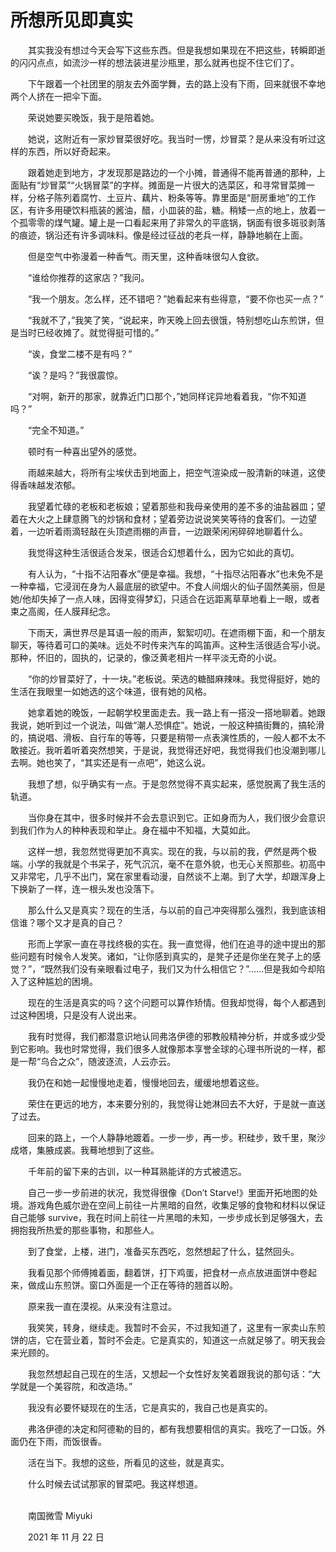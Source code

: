 # 所想所见即真实

　　其实我没有想过今天会写下这些东西。但是我想如果现在不把这些，转瞬即逝的闪闪点点，如流沙一样的想法装进星沙瓶里，那么就再也捉不住它们了。

　　下午跟着一个社团里的朋友去外面学舞，去的路上没有下雨，回来就很不幸地两个人挤在一把伞下面。

　　荣说她要买晚饭，我于是陪着她。

　　她说，这附近有一家炒冒菜很好吃。我当时一愣，炒冒菜？是从来没有听过这样的东西，所以好奇起来。

　　跟着她走到地方，才发现那是路边的一个小摊，普通得不能再普通的那种，上面贴有“炒冒菜”“火锅冒菜”的字样。摊面是一片很大的选菜区，和寻常冒菜摊一样，分格子陈列着腐竹、土豆片、藕片、粉条等等。靠里面是“厨房重地”的工作区，有许多用硬饮料瓶装的酱油，醋，小皿装的盐，糖。稍矮一点的地上，放着一个孤零零的煤气罐。罐上是一口看起来用了非常久的平底锅，锅面有很多斑驳剥落的痕迹，锅沿还有许多调味料。像是经过征战的老兵一样，静静地躺在上面。

　　但是空气中弥漫着一种香气。雨天里，这种香味很勾人食欲。

　　“谁给你推荐的这家店？”我问。

　　“我一个朋友。怎么样，还不错吧？”她看起来有些得意，“要不你也买一点？”

　　“我就不了，”我笑了笑，“说起来，昨天晚上回去很饿，特别想吃山东煎饼，但是当时已经收摊了。就觉得挺可惜的。”

　　“诶，食堂二楼不是有吗？”

　　“诶？是吗？”我很震惊。

　　“对啊，新开的那家，就靠近门口那个，”她同样诧异地看着我，“你不知道吗？”

　　“完全不知道。”

　　顿时有一种喜出望外的感觉。

　　雨越来越大，将所有尘埃伏击到地面上，把空气渲染成一股清新的味道，这使得香味越发浓郁。

　　我望着忙碌的老板和老板娘；望着那些和我母亲使用的差不多的油盐器皿；望着在大火之上肆意腾飞的炒锅和食材；望着旁边说说笑笑等待的食客们。一边望着，一边听着雨滴轻敲在头顶遮雨棚的声音，一边跟荣闲闲碎碎地聊着什么。

　　我觉得这种生活很适合发呆，很适合幻想着什么，因为它如此的真切。

　　有人认为，“十指不沾阳春水”便是幸福。我想，“十指尽沾阳春水”也未免不是一种幸福，它浸润在身为人最底层的欲望中。不食人间烟火的仙子固然美丽，但是她/他却失掉了一点人味，因得变得梦幻，只适合在远距离草草地看上一眼，或者束之高阁，任人膜拜纪念。

　　下雨天，满世界尽是耳语一般的雨声，絮絮叨叨。在遮雨棚下面，和一个朋友聊天，等待着可口的美味。远处不时传来汽车的鸣笛声。这种生活很适合写小说。那种，怀旧的，固执的，记录的，像泛黄老相片一样平淡无奇的小说。

　　“你的炒冒菜好了，十一块。”老板说。荣选的糖醋麻辣味。我觉得挺好，她的生活在我眼里一如她选的这个味道，很有她的风格。

　　她拿着她的晚饭，一起朝学校里面走去。我一路上有一搭没一搭地聊着。她跟我说，她听到过一个说法，叫做“潮人恐惧症”。她说，一般这种搞街舞的，搞轮滑的，搞说唱、滑板、自行车的等等，只要是稍带一点表演性质的，一般人都不太不敢接近。我听着听着突然想笑，于是说，我觉得还好吧，我觉得我们也没潮到哪儿去啊。她也笑了，“其实还是有一点吧”，她这么说。

　　我想了想，似乎确实有一点。于是忽然觉得不真实起来，感觉脱离了我生活的轨道。

　　当你身在其中，很多时候并不会去意识到它。正如身而为人，我们很少会意识到我们作为人的种种表现和举止。身在福中不知福，大莫如此。

　　这样一想，我忽然觉得更加不真实。现在的我，与以前的我，俨然是两个极端。小学的我就是个书呆子，死气沉沉，毫不在意外貌，也无心关照那些。初高中又非常宅，几乎不出门，窝在家里看动漫，自然谈不上潮。到了大学，却跟浑身上下换新了一样，连一根头发也没落下。

　　那么什么又是真实？现在的生活，与以前的自己冲突得那么强烈，我到底该相信谁？哪个又才是真的自己？

　　形而上学家一直在寻找终极的实在。我一直觉得，他们在追寻的途中提出的那些问题有时候令人发笑。诸如，“让你感到真实的，是凳子还是你坐在凳子上的感觉？”，“既然我们没有亲眼看过电子，我们又为什么相信它？”……但是我如今却陷入了这种尴尬的困境。

　　现在的生活是真实的吗？这个问题可以算作矫情。但我却觉得，每个人都遇到过这种困境，只是没有人说出来。

　　我有时觉得，我们都潜意识地认同弗洛伊德的邪教般精神分析，并或多或少受到它影响。我也时常觉得，我们很多人就像那本享誉全球的心理书所说的一样，都是一帮“乌合之众”，随波逐流，人云亦云。

　　我仍在和她一起慢慢地走着，慢慢地回去，缓缓地想着这些。

　　荣住在更远的地方，本来要分别的，我觉得让她淋回去不大好，于是就一直送了过去。

　　回来的路上，一个人静静地踱着。一步一步，再一步。积硅步，致千里，聚沙成塔，集腋成裘。我蓦地想到了这些。

　　千年前的留下来的古训，以一种耳熟能详的方式被遗忘。

　　自己一步一步前进的状况，我觉得很像《Don’t Starve!》里面开拓地图的处境。游戏角色威尔逊在空间上前往一片黑暗的自然，收集足够的食物和材料以保证自己能够 survive，我在时间上前往一片黑暗的未知，一步步成长到足够强大，去拥抱我所热爱的那些事物，和那些人。

　　到了食堂，上楼，进门，准备买东西吃，忽然想起了什么，猛然回头。

　　我看见那个师傅摊着面，翻着饼，打下鸡蛋，把食材一点点放进面饼中卷起来，做成山东煎饼。窗口外面是一个正在等待的翘首以盼。

　　原来我一直在漠视。从来没有注意过。

　　我笑笑，转身，继续走。我暂时不会买，不过我知道了，这里有一家卖山东煎饼的店，它在营业着，暂时不会走。它是真实的，知道这一点就足够了。明天我会来光顾的。

　　我忽然想起自己现在的生活，又想起一个女性好友笑着跟我说的那句话：“大学就是一个美容院，和改造场。”

　　我没有必要怀疑现在的生活，它是真实的，我自己也是真实的。

　　弗洛伊德的决定和阿德勒的目的，都有我想要相信的真实。我吃了一口饭。外面仍在下雨，而饭很香。

　　活在当下。我想的这些，所看见的这些，就是真实。

　　什么时候去试试那家的冒菜吧。我这样想道。



<br>　　南国微雪 Miyuki

　　2021 年 11 月 22 日

